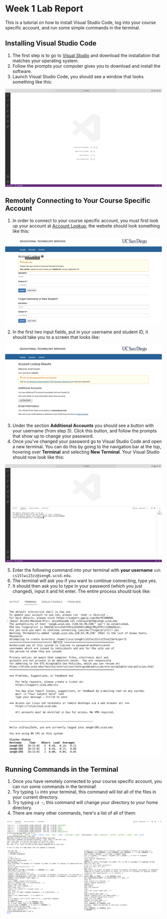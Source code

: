 # Week 1 Lab Report

This is a tutorial on how to install Visual Studio Code, log into your course specific account, and run some simple commands in the terminal.

## Installing Visual Studio Code

1. The first step is to go to [Visual Studio](https://code.visualstudio.com/) and download the installation that matches your operating system.
2. Follow the prompts your computer gives you to download and install the software.
3. Launch Visual Studio Code, you should see a window that looks something like this:

![Image](images/vsc.png)

## Remotely Connecting to Your Course Specific Account

1. In order to connect to your course specific account, you must first look up your account at [Account Lookup](https://sdacs.ucsd.edu/~icc/index.php), the website should look something like this:

 ![Image](images/password.png)

2. In the first two input fields, put in your username and student ID, it should take you to a screen that looks like:

 ![Image](images/lookup.png)

3. Under the section **Additional Accounts** you should see a button with your username (from step 3). Click this button, and follow the prompts that show up to change your password.
4. Once you've changed your password go to Visual Studio Code and open a new terminal. You can do this by going to the navigation bar at the top, hovering over **Terminal** and selecting **New Terminal**. Your Visual Studio should now look like this:

 ![Image](images/terminal.png)

5. Enter the following command into your terminal with **your username** `ssh cs15lwi23zz@ieng6.ucsd.edu`.
6. The terminal will ask you if you want to continue connecting, type yes.
7. It should then ask you to type in your password (which you just changed), input it and hit enter. The entire process should look like:

![Image](images/remote.png)

## Running Commands in the Terminal

1. Once you have remotely connected to your course specific account, you can run some commands in the terminal!
2. Try typing `ls` into your terminal, this command will list all of the files in your current directory.
3. Try typing `cd ~`, this command will change your directory to your home directory.
4. There are many other commands, here's a list of all of them:

![Image](images/commands.png)
